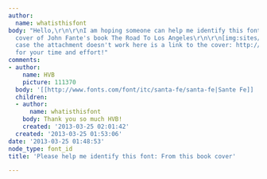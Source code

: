 ```yaml
---
author:
  name: whatisthisfont
body: "Hello,\r\n\r\nI am hoping someone can help me identify this font used on the
  cover of John Fante's book The Road To Los Angeles\r\n\r\n[img:sites/default/files/old-images/road-los-angeles-john-fante-paperback-cover-art_5024.jpg]\r\n\r\nIn
  case the attachment doesn't work here is a link to the cover: http://3.bp.blogspot.com/_x2TThMsyaYA/TRtu0KgpU9I/AAAAAAAAFq4/UBPcqmFL-Zo/s1600/road%2Bto%2Blos%2Bangeles.jpeg\r\n\r\nThanks
  for your time and effort!"
comments:
- author:
    name: HVB
    picture: 111370
  body: '[[http://www.fonts.com/font/itc/santa-fe/santa-fe|Sante Fe]]   - Herb'
  children:
  - author:
      name: whatisthisfont
    body: Thank you so much HVB!
    created: '2013-03-25 02:01:42'
  created: '2013-03-25 01:53:06'
date: '2013-03-25 01:48:53'
node_type: font_id
title: 'Please help me identify this font: From this book cover'

---
```

